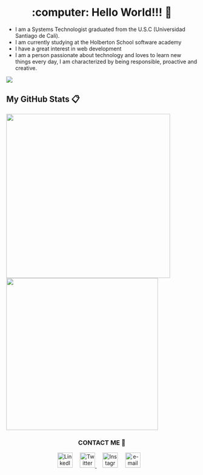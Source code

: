 <h1 align="center"> :computer: Hello World!!! 👋 </h1>

* I am a Systems Technologist graduated from the U.S.C (Universidad Santiago de Cali).
* I am currently studying at the Holberton School software academy
* I have a great interest in web development
* I am a person passionate about technology and loves to learn new things every day, I am characterized by being responsible, proactive and creative.

<img src="https://www.freepik.es/vector-premium/programador-trabajando-software-ilustracion-plana-dibujos-animados-desarrollador-web-independiente-computadora-aislada_4632251.htm">

## My GitHub Stats 📋

<a><img width="432" img align="left" src="https://github-readme-stats.vercel.app/api?username=Jhonierk&show_icons=true&theme=tokyonight" class="responsive" />
</a><a><img width="400" img align="center" src="https://github-readme-stats.vercel.app/api/top-langs/?username=Jhonierk&layout=compact&hide=html&theme=tokyonight" class="responsive"/></a>

<h3 align="center">CONTACT ME 🤙</h3>
<p align="center">
    <!-- linkedin -->
    <a href="https://www.linkedin.com/in/jhonnyer-otalvaro-696b9014b/"><img src="https://cdn4.iconfinder.com/data/icons/social-messaging-ui-color-shapes-2-free/128/social-linkedin-circle-512.png" width="40px" alt="LinkedIn"></a> &nbsp; &nbsp;
    <!-- twitter -->
    <a href="https://twitter.com/JhonnyerOtalva2"><img src="https://webtus.net/wp-content/uploads/2016/05/Icon-Twitter.png" width="40px" alt="Twitter"> </a> &nbsp; &nbsp;
    <!-- Instagram-->
    <a href="https://www.instagram.com/jhonnyer_otalvaro/?hl=es-la"><img src="https://www.scouts.org.ar/wp-content/uploads/2019/05/logo-ig.png" width="40px" alt="Instagrma"></a> &nbsp; &nbsp;
    <!-- gmail-->
    <a href="mailto:1818@holbertonschool.com"><img src="https://i.pinimg.com/originals/84/7c/08/847c083cc09040091439e3c05d1fedde.png" width="40px" alt="e-mail"></a> &nbsp; &nbsp;
</p>
